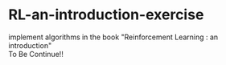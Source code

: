 # RL-an-introduction-exercise
implement algorithms in the book "Reinforcement Learning : an introduction"  
To Be Continue!!
